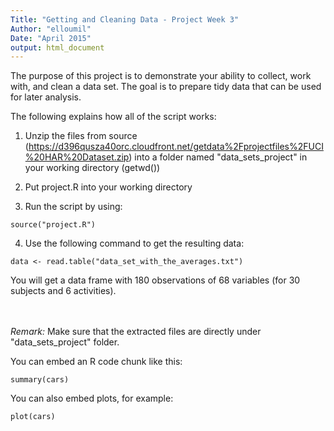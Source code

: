 ```yaml
---
Title: "Getting and Cleaning Data - Project Week 3"
Author: "elloumil"
Date: "April 2015"
output: html_document
---
```

The purpose of this project is to demonstrate your ability to collect, work with, and clean a data set. The goal is to prepare tidy data that can be used for later analysis.

The following explains how all of the script works:

1. Unzip the files from source (https://d396qusza40orc.cloudfront.net/getdata%2Fprojectfiles%2FUCI%20HAR%20Dataset.zip) into a folder named "data_sets_project" in your working directory (getwd())

2. Put project.R into your working directory

3. Run the script by using: 
  ``` 
source("project.R")
```

4. Use the following command to get the resulting data:
  ```
data <- read.table("data_set_with_the_averages.txt") 
```
  You will get a data frame with 180 observations of 68 variables (for 30 subjects and 6 activities).

<br/><br/>
*Remark:*
Make sure that the extracted files are directly under "data\_sets\_project" folder.

You can embed an R code chunk like this:

```{r}
summary(cars)
```

You can also embed plots, for example:

```{r, echo=FALSE}
plot(cars)
```
